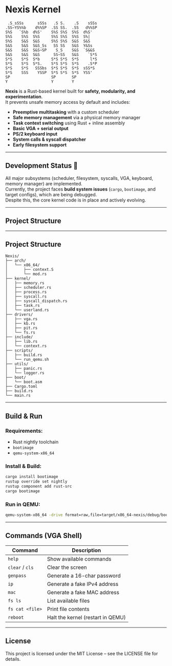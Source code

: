 # Nexis Kernel

```
 .S_sSSs      sSSs   .S S.    .S    sSSs 
.SS~YS%%b    d%%SP  .SS SS.  .SS   d%%SP 
S%S   `S%b  d%S'    S%S S%S  S%S  d%S'   
S%S    S%S  S%S     S%S S%S  S%S  S%|    
S%S    S&S  S&S     S%S S%S  S&S  S&S    
S&S    S&S  S&S_Ss   SS SS   S&S  Y&Ss   
S&S    S&S  S&S~SP    S_S    S&S  `S&&S  
S&S    S&S  S&S      SS~SS   S&S    `S*S 
S*S    S*S  S*b     S*S S*S  S*S     l*S 
S*S    S*S  S*S.    S*S S*S  S*S    .S*P 
S*S    S*S   SSSbs  S*S S*S  S*S  sSS*S  
S*S    SSS    YSSP  S*S S*S  S*S  YSS'   
SP                  SP       SP          
Y                   Y        Y           

```
**Nexis** is a Rust-based kernel built for **safety, modularity, and experimentation**.  
It prevents unsafe memory access by default and includes:  
- **Preemptive multitasking** with a custom scheduler  
- **Safe memory management** via a physical memory manager  
- **Task context switching** using Rust + inline assembly  
- **Basic VGA + serial output**  
- **PS/2 keyboard input**  
- **System calls & syscall dispatcher**  
- **Early filesystem support**  

---

## Development Status 🚧
All major subsystems (scheduler, filesystem, syscalls, VGA, keyboard, memory manager) are implemented.  
Currently, the project faces **build system issues** (`cargo`, `bootimage`, and target configs), which are being debugged.  
Despite this, the core kernel code is in place and actively evolving.  

---

## Project Structure
---

## Project Structure
```
Nexis/
├── arch/
│   └── x86_64/
│       ├── context.S
│       └── mod.rs
├── kernel/
│   ├── memory.rs
│   ├── scheduler.rs
│   ├── process.rs
│   ├── syscall.rs
│   ├── syscall_dispatch.rs
│   ├── task.rs
│   └── userland.rs
├── drivers/
│   ├── vga.rs
│   ├── kb.rs
│   ├── pit.rs
│   └── fs.rs
├── include/
│   ├── lib.rs
│   └── context.rs
├── scripts/
│   ├── build.rs
│   └── run_qemu.sh
├── utils/
│   ├── panic.rs
│   └── logger.rs
├── boot/
│   └── boot.asm
├── Cargo.toml
├── build.rs
└── main.rs

```

---

## Build & Run

### Requirements:
- Rust nightly toolchain
- `bootimage`
- `qemu-system-x86_64`

### Install & Build:
```bash
cargo install bootimage
rustup override set nightly
rustup component add rust-src
cargo bootimage
```

### Run in QEMU:
```bash
qemu-system-x86_64 -drive format=raw,file=target/x86_64-nexis/debug/bootimage-nexis.bin
```

---

## Commands (VGA Shell)
| Command         | Description                          |
|-----------------|--------------------------------------|
| `help`          | Show available commands              |
| `clear` / `cls` | Clear the screen                     |
| `genpass`       | Generate a 16-char password          |
| `ip`            | Generate a fake IPv4 address         |
| `mac`           | Generate a fake MAC address          |
| `fs ls`         | List available files                 |
| `fs cat <file>` | Print file contents                  |
| `reboot`        | Halt the kernel (restart in QEMU)    |

---

## License
This project is licensed under the MIT License – see the LICENSE file for details.
